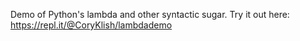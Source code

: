 Demo of Python's lambda and other syntactic sugar. Try it out here: https://repl.it/@CoryKlish/lambdademo